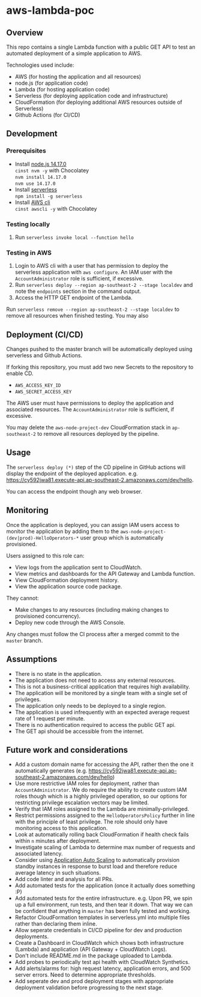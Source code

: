 # aws-lambda-poc

## Overview

This repo contains a single Lambda function with a public GET API to test an automated deployment of a simple application to AWS.

Technologies used include:
+ AWS (for hosting the application and all resources)
+ node.js (for application code)
+ Lambda (for hosting application code)
+ Serverless (for deploying application code and infrastructure)
+ CloudFormation (for deploying additional AWS resources outside of Serverless)
+ Github Actions (for CI/CD)

## Development

### Prerequisites
+ Install [node.js 14.17.0](https://nodejs.org/en/)  
  `cinst nvm -y` with Chocolatey  
  `nvm install 14.17.0`  
  `nvm use 14.17.0`
+ Install [serverless](https://github.com/serverless/serverless)  
  `npm install -g serverless`
+ Install [AWS cli](https://aws.amazon.com/cli/)  
  `cinst awscli -y` with Chocolatey

### Testing locally
1. Run `serverless invoke local --function hello`

### Testing in AWS
1. Login to AWS cli with a user that has permission to deploy the serverless application with `aws configure`. An IAM user with the `AccountAdministrator` role is sufficient, if excessive.
2. Run `serverless deploy --region ap-southeast-2 --stage localdev` and note the `endpoints` section in the command output.
3. Access the HTTP GET endpoint of the Lambda.

Run `serverless remove --region ap-southeast-2 --stage localdev` to remove all resources when finished testing. You may also 

## Deployment (CI/CD)
Changes pushed to the master branch will be automatically deployed using serverless and Github Actions.

If forking this repository, you must add two new Secrets to the repository to enable CD.
+ `AWS_ACCESS_KEY_ID`
+ `AWS_SECRET_ACCESS_KEY`

The AWS user must have permissions to deploy the application and associated resources. The `AccountAdministrator` role is sufficient, if excessive.

You may delete the `aws-node-project-dev` CloudFormation stack in `ap-southeast-2` to remove all resources deployed by the pipeline.

## Usage
The `serverless deploy (*)` step of the CD pipeline in GitHub actions will display the endpoint of the deployed application. e.g. https://cy592jwa81.execute-api.ap-southeast-2.amazonaws.com/dev/hello.

You can access the endpoint though any web browser.

## Monitoring
Once the application is deployed, you can assign IAM users access to monitor the application by adding them to the `aws-node-project-(dev|prod)-HelloOperators-*` user group which is automatically provisioned.

Users assigned to this role can:
+ View logs from the application sent to CloudWatch.
+ View metrics and dashboards for the API Gateway and Lambda function.
+ View CloudFormation deployment history.
+ View the application source code package.

They cannot:
+ Make changes to any resources (including making changes to provisioned concurrency).
+ Deploy new code through the AWS Console.

Any changes must follow the CI process after a merged commit to the `master` branch.

## Assumptions
+ There is no state in the application.
+ The application does not need to access any external resources.
+ This is not a business-critical application that requires high availability.
+ The application will be monitored by a single team with a single set of privileges.
+ The application only needs to be deployed to a single region.
+ The application is used infrequently with an expected average request rate of 1 request per minute.
+ There is no authentication required to access the public GET api.
+ The GET api should be accessible from the internet.

## Future work and considerations
+ Add a custom domain name for accessing the API, rather then the one it automatically generates (e.g. https://cy592jwa81.execute-api.ap-southeast-2.amazonaws.com/dev/hello)
+ Use more restrictive IAM roles for deployment, rather than `AccountAdministrator`. We do require the ability to create custom IAM roles though which is a highly privileged operation, so our options for restricting privilege escalation vectors may be limited.
+ Verify that IAM roles assigned to the Lambda are minimally-privileged.
+ Restrict permissions assigned to the `HelloOperatorsPolicy` further in line with the principle of least privilege. The role should only have monitoring access to this application.
+ Look at automatically rolling back CloudFormation if health check fails within `n` minutes after deployment.
+ Investigate scaling of Lambda to determine max number of requests and associated latency.
+ Consider using [Application Auto Scaling](https://docs.aws.amazon.com/lambda/latest/dg/invocation-scaling.html) to automatically provision standby instances in response to burst load and therefore reduce average latency in such situations.
+ Add code linter and analysis for all PRs.
+ Add automated tests for the application (once it actually does something :P)
+ Add automated tests for the entire infrastructure. e.g. Upon PR, we spin up a full environment, run tests, and then tear it down. That way we can be confident that anything in `master` has been fully tested and working.
+ Refactor CloudFormation templates in serverless.yml into multiple files rather than declaring them inline.
+ Allow seperate credentials in CI/CD pipeline for dev and production deployments.
+ Create a Dashboard in CloudWatch which shows both infrastructure (Lambda) and application (API Gateway + CloudWatch Logs).
+ Don't include README.md in the package uploaded to Lambda.
+ Add probes to periodically test api health with CloudWatch Synthetics.
+ Add alerts/alarms for: high request latency, application errors, and 500 server errors. Need to determine appropriate thresholds.
+ Add seperate dev and prod deployment stages with appropriate deployment validation before progressing to the next stage.